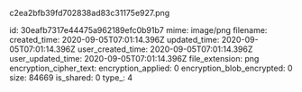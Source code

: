 c2ea2bfb39fd702838ad83c31175e927.png

id: 30eafb7317e44475a962189efc0b91b7
mime: image/png
filename: 
created_time: 2020-09-05T07:01:14.396Z
updated_time: 2020-09-05T07:01:14.396Z
user_created_time: 2020-09-05T07:01:14.396Z
user_updated_time: 2020-09-05T07:01:14.396Z
file_extension: png
encryption_cipher_text: 
encryption_applied: 0
encryption_blob_encrypted: 0
size: 84669
is_shared: 0
type_: 4